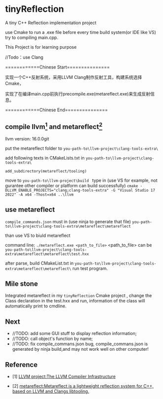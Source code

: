 # tinyReflection
A tiny C++ Reflection implementation project

use Cmake to run a .exe file before every time build system(or IDE like VS) try to compiling main.cpp.

This Project is for learning purpose

//Todo：use Clang

============Chinese Start===============

实现一个C++反射系统，采用LLVM Clang制作反射工具，构建系统选择Cmake，

实现了在编译main.cpp前执行precompile.exe(metareflect.exe)来生成反射信息。

============Chinese End===============

## compile llvm[<sup>1</sup>](#refer-anchor-1) and metareflect[<sup>2</sup>](#refer-anchor-2)

llvm version: 16.0.0git

put the metareflect folder to `you-path-to\llvm-project\clang-tools-extra\`

add following texts in CMakeLists.txt in `you-path-to\llvm-project\clang-tools-extra\`

`
add_subdirectory(metareflect/tooling)
`

move to `you-path-to\llvm-project\build `
type in (use VS for example, not gurantee other compiler or platform can build successfully)
`
cmake -DLLVM_ENABLE_PROJECTS="clang;clang-tools-extra" -G "Visual Studio 17 2022" -A x64 -Thost=x64 ..\llvm
`

## use metareflect

`compile_commands.json` 
must in (use ninja to generate that file)
 `you-path-to\llvm-project\clang-tools-extra\metareflect\metareflect`

than use VS to biuld metareflect

command line:
`./metareflect.exe <path_to_file>`
<path_to_file> can be `you-path-to\llvm-project\clang-tools-extra\metareflect\metareflect\test.hxx`

after parse, build CMakeList.txt in `you-path-to\llvm-project\clang-tools-extra\metareflect\metareflect\`
run test program.

## Mile stone
Integrated metareflect in my `tinyReflection` Cmake project , change the Class declaration in the test.hxx and run, information of the class
will automatically print to cmdline.

## Next
- //TODO: add some GUI stuff to display reflection information;
- //TODO: call object's function by name;
- //TODO: fix compile_commans.json bug, compile_commans.json is generated by ninja build,and may not work well on other computer!

## Reference

<!-- 这行是介绍如何在 Markdown 中增加文献引用。[<sup>1</sup>](#refer-anchor-1) -->



<div id="refer-anchor-1"></div>

- [1] [LLVM project:The LLVM Compiler Infrastructure](https://github.com/llvm/llvm-project)

<div id="refer-anchor-2"></div>

- [2] [metareflect:Metareflect is a lightweight reflection system for C++, based on LLVM and Clangs libtooling.](https://github.com/Leandros/metareflect)

